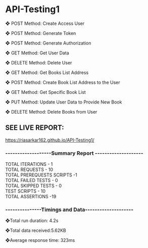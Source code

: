 # API-Testing1

❖ POST Method: Create Access User

❖ POST Method: Generate Token

❖ POST Method: Generate Authorization

❖ GET Method: Get User Data

❖ DELETE Method: Delete User

❖ GET Method: Get Books List Address

❖ POST Method: Create Book List Address to the User

❖ GET Method: Get Specific Book List

❖ PUT Method: Update User Data to Provide New Book

❖ DELETE Method: Delete Books from User
 

## SEE LIVE REPORT:
https://riasarkar162.github.io/API-Testing1/
 
### -------------------Summary Report --------------------
TOTAL ITERATIONS - 1                     
TOTAL REQUESTS - 10                                       
 TOTAL PREREQUESTS SCRIPTS -1                                 
  TOTAL FAILED TESTS - 0                                       
  TOTAL SKIPPED TESTS - 0                                
  TEST SCRIPTS - 10                                    
  TOTAL ASSERTIONS -19

###  ---------------Timings and Data--------------------
❖Total run duration: 4.2s

 ❖Total data received:5.62KB
 
 ❖Average response time: 323ms
